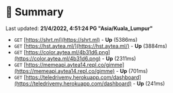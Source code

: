 # 📖 Summary
Last updated: **21/4/2022, 4:51:24 PG "Asia/Kuala_Lumpur"**

- `GET` [https://shrt.ml](https://shrt.ml) - **Up** (5386ms)
- `GET` [https://hst.aytea.ml/](https://hst.aytea.ml/) - **Up** (3884ms)
- `GET` [https://color.aytea.ml/4b31d6.png](https://color.aytea.ml/4b31d6.png) - **Up** (2311ms)
- `GET` [https://memeapi.aytea14.repl.co/gimme](https://memeapi.aytea14.repl.co/gimme) - **Up** (701ms)
- `GET` [https://teledrivemy.herokuapp.com/dashboard](https://teledrivemy.herokuapp.com/dashboard) - **Up** (241ms)
